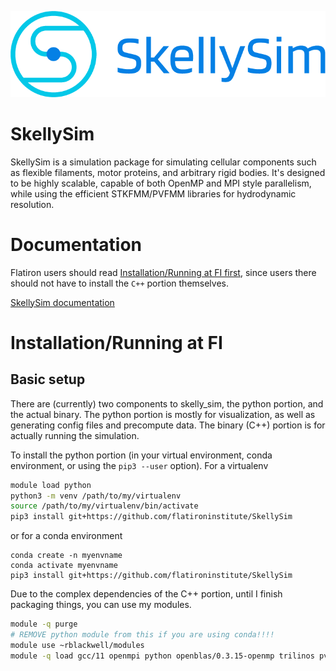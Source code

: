 ![](docs/source/images/SkellySim_Logo_RGB_Full.png)

# SkellySim
SkellySim is a simulation package for simulating cellular components such as flexible filaments, motor proteins, and arbitrary rigid bodies.
It's designed to be highly scalable, capable of both OpenMP and MPI style parallelism, while using the efficient STKFMM/PVFMM libraries for hydrodynamic resolution.

# Documentation
Flatiron users should read [Installation/Running at FI first](#installation-running-at-fi),
since users there should not have to install the `C++` portion themselves.

[SkellySim documentation](https://users.flatironinstitute.org/~rblackwell/py-skellysim)

# Installation/Running at FI
## Basic setup
There are (currently) two components to skelly_sim, the python portion, and the actual
binary. The python portion is mostly for visualization, as well as generating config files and
precompute data. The binary (C++) portion is for actually running the simulation.

To install the python portion (in your virtual environment, conda environment, or using the `pip3 --user` option). For a virtualenv
```bash
module load python
python3 -m venv /path/to/my/virtualenv
source /path/to/my/virtualenv/bin/activate
pip3 install git+https://github.com/flatironinstitute/SkellySim
```
or for a conda environment
```
conda create -n myenvname
conda activate myenvname
pip3 install git+https://github.com/flatironinstitute/SkellySim
```
Due to the complex dependencies of the C++ portion, until I finish packaging things, you can use my modules. 
```bash
module -q purge
# REMOVE python module from this if you are using conda!!!!
module use ~rblackwell/modules
module -q load gcc/11 openmpi python openblas/0.3.15-openmp trilinos pvfmm stkfmm fftw flexiblas skelly_sim
```
